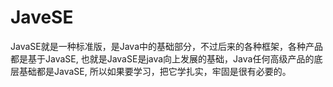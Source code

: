 # JaveSE
JavaSE就是一种标准版，是Java中的基础部分，不过后来的各种框架，各种产品都是基于JavaSE,
也就是JavaSE是java向上发展的基础，Java任何高级产品的底层基础都是JavaSE,
所以如果要学习，把它学扎实，牢固是很有必要的。
